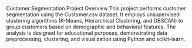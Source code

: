 Customer Segmentation Project
Overview
This project performs customer segmentation using the Customer.csv dataset. It employs unsupervised clustering algorithms (K-Means, Hierarchical Clustering, and DBSCAN) to group customers based on demographic and behavioral features. The analysis is designed for educational purposes, demonstrating data preprocessing, clustering, and visualization using Python and scikit-learn.



